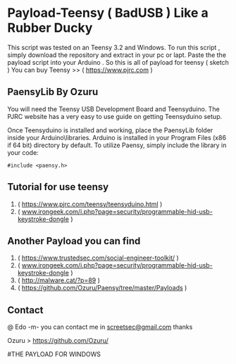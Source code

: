 # Payload-Teensy ( BadUSB ) Like a Rubber Ducky 

This script  was tested on an Teensy 3.2 and Windows. To run this script , simply download the repository and extract  in your pc or lapt. Paste the the payload script into  your Arduino  . So this is  all of payload for teensy ( sketch ) 
You can buy Teensy >> ( https://www.pjrc.com )


## PaensyLib By Ozuru
You will need the Teensy USB Development Board and Teensyduino. The PJRC website has a very easy to use guide on getting Teensyduino setup.

Once Teensyduino is installed and working, place the PaensyLib folder inside your Arduino\libraries. Arduino is installed in your Program Files (x86 if 64 bit) directory by default. To utilize Paensy, simply include the library in your code:

    #include <paensy.h>


## Tutorial for use teensy

1. ( https://www.pjrc.com/teensy/teensyduino.html ) 
2. ( www.irongeek.com/i.php?page=security/programmable-hid-usb-keystroke-dongle )

## Another Payload you can find 
1. ( https://www.trustedsec.com/social-engineer-toolkit/ )
2. ( www.irongeek.com/i.php?page=security/programmable-hid-usb-keystroke-dongle )
3. ( http://malware.cat/?p=89 ) 
4. ( https://github.com/Ozuru/Paensy/tree/master/Payloads )

## Contact 

@ Edo -m- you can contact me in screetsec@gmail.com 
thanks 

Ozuru > https://github.com/Ozuru/

#THE PAYLOAD FOR WINDOWS


